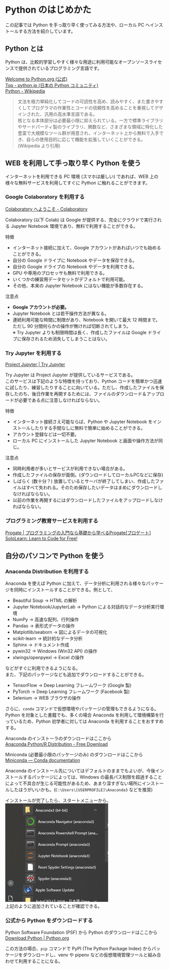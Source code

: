 # Python のはじめかた  

この記事では Python を手っ取り早く使ってみる方法や、ローカル PC へインストールする方法を紹介しています。  

## Python とは  

Python は、比較的学習しやすく様々な用途に利用可能なオープンソースライセンスで提供されているプログラミング言語です。  

[Welcome to Python.org (公式)](https://www.python.org/)  
[Top - python.jp (日本の Python コミュニティ)](https://www.python.jp/)  
[Python - Wikipedia](https://ja.wikipedia.org/wiki/Python)  

> 文法を極力単純化してコードの可読性を高め、読みやすく、また書きやすくしてプログラマの作業性とコードの信頼性を高めることを重視してデザインされた、汎用の高水準言語である。  
> 核となる本体部分は必要最小限に抑えられている。一方で標準ライブラリやサードパーティ製のライブラリ、関数など、さまざまな領域に特化した豊富で大規模なツール群が用意され、インターネット上から無料で入手でき、自らの使用目的に応じて機能を拡張していくことができる。(Wikipedia より引用)  

## WEB を利用して手っ取り早く Python を使う  

インターネットを利用できる PC 環境 (スマホは厳しい) であれば、WEB 上の様々な無料サービスを利用してすぐに Python に触れることができます。  

### Google Colaboratory を利用する  

[Colaboratory へようこそ - Colaboratory](https://colab.research.google.com)

Colaboratory (以下 Colab) は Google が提供する、完全にクラウドで実行される Jupyter Notebook 環境であり、無料で利用することができる。  

特徴  

- インターネット接続に加えて、Google アカウントがあればいつでも始めることができる。  
- 自分の Google ドライブに Notebook やデータを保存できる。  
- 自分の Google ドライブの Notebook やデータを利用できる。  
- GPU や専用のプロセッサも無料で利用できる。  
- いくつかの練習用データセットがデフォルトで利用可能。  
- その他、本来の Jupyter Notebook にはない機能が多数存在する。  

注意点  

- **Google アカウントが必要。**  
- Jupyter Notebook とは若干操作方法が異なる。  
- 連続利用可能な時間に制限があり、Notebook を開いて最大 12 時間まで。ただし 90 分間何らかの操作が無ければ切断されてしまう。  
※ Try Jupyter よりも制限時間は長く、作成したファイルは Google ドライブに保存されるため消失してしまうことはない。  

### Try Jupyter を利用する  

[Project Jupyter | Try Jupyter](https://jupyter.org/try)

Try Jupyter は Project Jupyter が提供しているサービスである。  
このサービスは下記のような特徴を持っており、Python コードを簡単かつ迅速に試したり、練習したりすることに向いている。ただし、作成したファイルを保存したのち、後日作業を再開するためには、ファイルのダウンロード＆アップロードが必要である点に注意しなければならない。  

特徴  

- インターネット接続さえ可能ならば、Python や Jupyter Notebook をインストールしたりする手間なしに無料で簡単に始めることができる。  
- アカウント登録などは一切不要。  
- ローカル PC にインストールした Jupyter Notebook と画面や操作方法が同じ。  

注意点  

- 同時利用者が多いとサービスが利用できない場合がある。  
- 作成したファイルの保存が面倒。(ダウンロードしてローカルPCなどに保存)  
- しばらく (数十分？) 放置しているとサーバが終了してしまい、作成したファイルはすべて失われる。そのため保存したいデータはまめにダウンロードしなければならない。  
- 以前の作業を再開するにはダウンロードしたファイルをアップロードしなければならない。  

### プログラミング教育サービスを利用する  

[Progate | プログラミングの入門なら基礎から学べるProgate[プロゲート]](https://prog-8.com/)  
[SoloLearn: Learn to Code for Free!](https://www.sololearn.com/)  

## 自分のパソコンで Python を使う  

### Anaconda Distribution を利用する  

Anaconda を使えば Python に加えて、データ分析に利用される様々なパッケージを同時にインストールすることができる。例として、  

- Beautiful Soup → HTML の解析  
- Jupyter Notebook/JupyterLab → Python による対話的なデータ分析実行環境  
- NumPy → 高速な配列、行列操作  
- Pandas → 表形式データの操作  
- Matplotlib/seaborn → 図によるデータの可視化  
- scikit-learn → 統計的なデータ分析  
- Sphinx → ドキュメント作成  
- pywin32 → Windows (Win32 API) の操作  
- xlwings/openpyexl → Excel の操作  

などがすぐに利用できるようになる。  
また、下記のパッケージなども追加でダウンロードすることができる。  

- TensorFlow → Deep Learning フレームワーク (Google 製)  
- PyTorch → Deep Learning フレームワーク (Facebook 製)  
- Selenium → WEB ブラウザの操作  

さらに、`conda` コマンドで仮想環境やパッケージの管理もできるようになる。  
Python を対象とした書籍でも、多くの場合 Anaconda を利用して環境構築を行っているため、Python 初学者に対しては Anaconda を利用することをおすすめする。  

Anaconda のインストーラのダウンロードはここから  
[Anaconda Python/R Distribution - Free Download](https://www.anaconda.com/distribution/)  

Miniconda (必要最小限のパッケージのみ) のダウンロードはここから  
[Miniconda — Conda documentation](https://docs.conda.io/en/latest/miniconda.html)  

Anaconda のインストール先についてはデフォルトのままでもよいが、今後インストールするパッケージによっては、Windows の最長パス制限を超過することによって不具合が生じる可能性があるため、あまり深すぎない場所にインストールしたほうがいいかも。(`C:\Users\[USERPROFILE]\Anaconda3` などを推奨)  

インストールが完了したら、スタートメニューから、  
![スタートメニュー](./pictures/Anacondaインストール後のスタートメニュー.png)  
上記のように追加されていることが確認できる。  

### 公式から Python をダウンロードする  

Python Software Foundation (PSF) から Python のダウンロードはここから  
[Download Python | Python.org](https://www.python.org/downloads/)  

この方法の場合、`pip` コマンドで PyPI (The Python Package Index) からパッケージをダウンロードし、venv や pipenv などの仮想環境管理ツールと組み合わせて利用することになる。  

